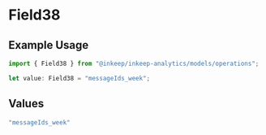 # Field38

## Example Usage

```typescript
import { Field38 } from "@inkeep/inkeep-analytics/models/operations";

let value: Field38 = "messageIds_week";
```

## Values

```typescript
"messageIds_week"
```